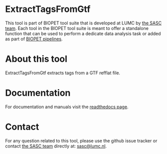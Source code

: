 #  ExtractTagsFromGtf
This tool is part of BIOPET tool suite that is developed at LUMC by [the SASC team](http://sasc.lumc.nl/). 
Each tool in the BIOPET tool suite is meant to offer a standalone function that can be used to perform a
dedicate data analysis task or added as part of [BIOPET pipelines](http://biopet-docs.readthedocs.io/en/latest/).

#  About this tool
ExtractTagsFromGtf extracts tags from a GTF refflat file.


#  Documentation
For documentation and manuals visit the [readthedocs page](http://biopet-extracttagsfromgtf.readthedocs.io/en/latest/).


#  Contact

<p>
  <!-- Obscure e-mail address for spammers -->
For any question related to this tool, please use the github issue tracker or contact 
  <a href='http://sasc.lumc.nl/'>the SASC team</a> directly at: <a href='&#109;&#97;&#105;&#108;&#116;&#111;&#58;
 &#115;&#97;&#115;&#99;&#64;&#108;&#117;&#109;&#99;&#46;&#110;&#108;'>
  &#115;&#97;&#115;&#99;&#64;&#108;&#117;&#109;&#99;&#46;&#110;&#108;</a>.
</p>
